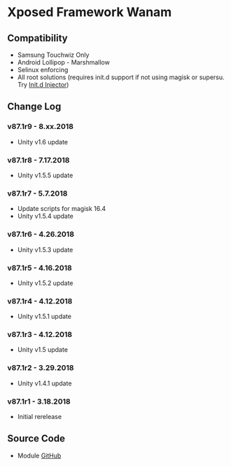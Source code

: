 # Xposed Framework Wanam

## Compatibility
* Samsung Touchwiz Only
* Android Lollipop - Marshmallow
* Selinux enforcing
* All root solutions (requires init.d support if not using magisk or supersu. Try [Init.d Injector](https://forum.xda-developers.com/android/software-hacking/mod-universal-init-d-injector-wip-t3692105))

## Change Log
### v87.1r9 - 8.xx.2018
* Unity v1.6 update

### v87.1r8 - 7.17.2018
* Unity v1.5.5 update

### v87.1r7 - 5.7.2018
* Update scripts for magisk 16.4
* Unity v1.5.4 update

### v87.1r6 - 4.26.2018
* Unity v1.5.3 update

### v87.1r5 - 4.16.2018
* Unity v1.5.2 update

### v87.1r4 - 4.12.2018
* Unity v1.5.1 update

### v87.1r3 - 4.12.2018
* Unity v1.5 update

### v87.1r2 - 3.29.2018
* Unity v1.4.1 update

### v87.1r1 - 3.18.2018
* Initial rerelease

## Source Code
* Module [GitHub](https://github.com/therealahrion/Xposed-Framework-Wanam-Unity)
